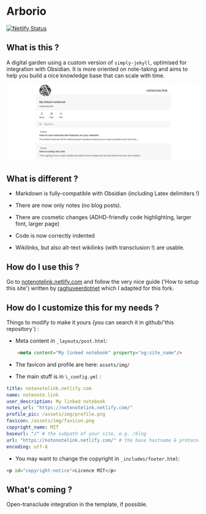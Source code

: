 # Arborio
[![Netlify Status](https://api.netlify.com/api/v1/badges/7b37d412-1240-44dd-8539-a7001465b57a/deploy-status)](https://app.netlify.com/sites/arborio/deploys)
## What is this ?
A digital garden using a custom version of ``simply-jekyll``, optimised for integration with Obsidian. It is more oriented on note-taking and aims to help you build a nice knowledge base that can scale with time. 

![screenshot](/assets/img/screenshot.png)

## What is different ?

- Markdown is fully-compatible with Obsidian (including Latex delimiters !)

- There are now only notes (no blog posts).

- There are cosmetic changes (ADHD-friendly code highlighting, larger font, larger page)

- Code is now correctly indented

- Wikilinks, but also alt-text wikilinks (with transclusion !) are usable.

## How do I use this ?

Go to [notenotelink.netlify.com](https://notenotelink.netlify.com) and follow the very nice guide ('How to setup this site') written by [raghuveerdotnet](https://github.com/raghuveerdotnet) which I adapted for this fork.

## How do I customize this for my needs ?

Things to modify to make it yours (you can search it in github/'this repository`) :

- Meta content in `_layouts/post.html`:
````html
    <meta content="My linked notebook" property="og:site_name"/>
````

- The favicon and profile are here:
`assets/img/`

- The main stuff is in ``\_config.yml`` :
````yaml
title: notenotelink.netlify.com
name: notenote.link
user_description: My linked notebook
notes_url: "https://notenotelink.netlify.com/"
profile_pic: /assets/img/profile.png
favicon: /assets/img/favicon.png
copyright_name: MIT
baseurl: "/" # the subpath of your site, e.g. /blog
url: "https://notenotelink.netlify.com/" # the base hostname & protocol for your site, e.g. http://example.com
encoding: utf-8
````

- You may want to change the copyright in `_includes/footer.html`:
```html
<p id="copyright-notice">Licence MIT</p>
```
## What's coming ?

Open-transclude integration in the template, if possible.
